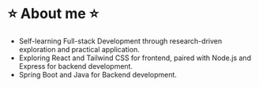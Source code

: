 <h1> ⭐ About me ⭐ </h1> 

- Self-learning Full-stack Development through research-driven exploration and practical application.
- Exploring React and Tailwind CSS for frontend, paired with Node.js and Express for backend development.
- Spring Boot and Java for Backend development. 
